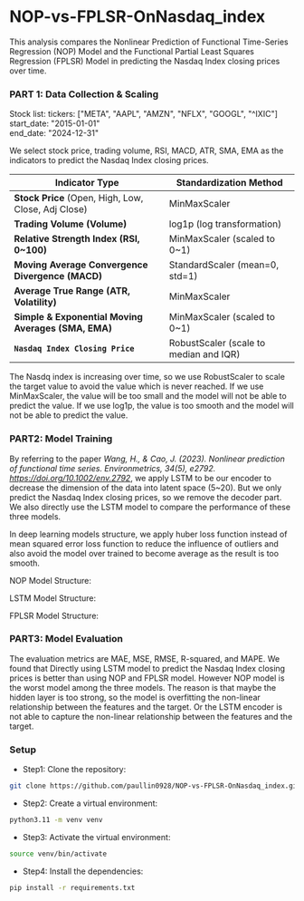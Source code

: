 # NOP-vs-FPLSR-OnNasdaq_index
This analysis compares the Nonlinear Prediction of Functional Time-Series Regression (NOP) Model and the Functional Partial Least Squares Regression (FPLSR) Model in predicting the Nasdaq Index closing prices over time.




### **PART 1: Data Collection & Scaling**

Stock list:
        tickers: ["META", "AAPL", "AMZN", "NFLX", "GOOGL", "^IXIC"] \
        start_date: "2015-01-01" \
        end_date: "2024-12-31"
    
We select stock price, trading volume, RSI, MACD, ATR, SMA, EMA as the indicators to predict the Nasdaq Index closing prices.


| Indicator Type            | Standardization Method |
|---------------------------|--------------------------|
| **Stock Price** (Open, High, Low, Close, Adj Close)  | MinMaxScaler|
| **Trading Volume (Volume)** | log1p (log transformation) |
| **Relative Strength Index (RSI, 0~100)**  | MinMaxScaler (scaled to 0~1) |
| **Moving Average Convergence Divergence (MACD)**  | StandardScaler (mean=0, std=1) |
| **Average True Range (ATR, Volatility)**  | MinMaxScaler |
| **Simple & Exponential Moving Averages (SMA, EMA)**  | MinMaxScaler (scaled to 0~1) |
| **`Nasdaq Index Closing Price`** | RobustScaler (scale to median and IQR) |

The Nasdq index is increasing over time, so we use RobustScaler to scale the target value to avoid the value which is never reached. If we use MinMaxScaler, the value will be too small and the model will not be able to predict the value. If we use log1p, the value is too smooth and the model will not be able to predict the value.


### **PART2: Model Training**

By referring to the paper 
*Wang, H., & Cao, J. (2023). Nonlinear prediction of functional time series. Environmetrics, 34(5), e2792. https://doi.org/10.1002/env.2792*, we apply LSTM to be our encoder to decrease the dimension of the data into latent space (5~20). But we only predict the Nasdaq Index closing prices, so we remove the decoder part. We also directly use the LSTM model to compare the performance of these three models.

In deep learning models structure, we apply huber loss function instead of mean squared error loss function to reduce the influence of outliers and also avoid the model over trained to become average as the result is too smooth.

NOP Model Structure:



LSTM Model Structure:



FPLSR Model Structure:



### **PART3: Model Evaluation**

The evaluation metrics are MAE, MSE, RMSE, R-squared, and MAPE.
We found that Directly using LSTM model to predict the Nasdaq Index closing prices is better than using NOP and FPLSR model.
However NOP model is the worst model among the three models. The reason is that maybe the hidden layer is too strong, so the model is overfitting the non-linear relationship between the features and the target. Or the LSTM encoder is not able to capture the non-linear relationship between the features and the target.




### **Setup**

* Step1: Clone the repository:
```bash
git clone https://github.com/paullin0928/NOP-vs-FPLSR-OnNasdaq_index.git
```
* Step2: Create a virtual environment:
```bash
python3.11 -m venv venv
```
* Step3: Activate the virtual environment:
```bash
source venv/bin/activate
```
* Step4: Install the dependencies:
```bash
pip install -r requirements.txt
```
